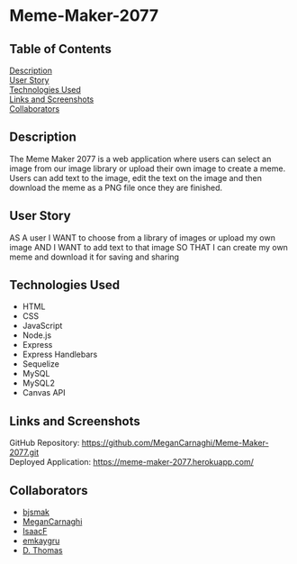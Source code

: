 # Meme-Maker-2077

## Table of Contents  

[Description](#description)  
[User Story](#user-story)  
[Technologies Used](#technologies-used)  
[Links and Screenshots](#links-and-screenshots)  
[Collaborators](#collaborators)  

## Description  

The Meme Maker 2077 is a web application where users can select an image from our image library or upload their own image to create a meme. 
Users can add text to the image, edit the text on the image and then download the meme as a PNG file once they are finished.

## User Story

AS A user
I WANT to choose from a library of images or upload my own image
AND I WANT to add text to that image
SO THAT I can create my own meme and download it for saving and sharing


## Technologies Used  

* HTML
* CSS
* JavaScript
* Node.js
* Express
* Express Handlebars
* Sequelize
* MySQL
* MySQL2
* Canvas API

## Links and Screenshots  

GitHub Repository: https://github.com/MeganCarnaghi/Meme-Maker-2077.git  
Deployed Application: https://meme-maker-2077.herokuapp.com/  

## Collaborators

* [bjsmak](https://github.com/bjsmak)
* [MeganCarnaghi](https://github.com/MeganCarnaghi)
* [IsaacF](https://github.com/blackedoutkeys)
* [emkaygru](https://github.com/emkaygru)
* [D. Thomas](https://github.com/dunkkid23)

